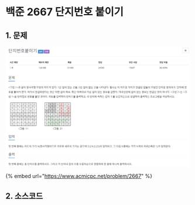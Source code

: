 # 백준 2667 단지번호 붙이기

## 1. 문제

![](../../.gitbook/assets/image%20%28400%29.png)

{% embed url="https://www.acmicpc.net/problem/2667" %}



## 2. 소스코드

```python

```


